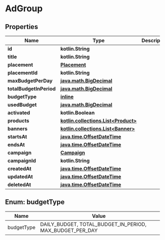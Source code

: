 
# AdGroup

## Properties
Name | Type | Description | Notes
------------ | ------------- | ------------- | -------------
**id** | **kotlin.String** |  | 
**title** | **kotlin.String** |  | 
**placement** | [**Placement**](Placement.md) |  | 
**placementId** | **kotlin.String** |  | 
**maxBudgetPerDay** | [**java.math.BigDecimal**](java.math.BigDecimal.md) |  | 
**totalBudgetInPeriod** | [**java.math.BigDecimal**](java.math.BigDecimal.md) |  | 
**budgetType** | [**inline**](#BudgetType) |  | 
**usedBudget** | [**java.math.BigDecimal**](java.math.BigDecimal.md) |  | 
**activated** | **kotlin.Boolean** |  | 
**products** | [**kotlin.collections.List&lt;Product&gt;**](Product.md) |  | 
**banners** | [**kotlin.collections.List&lt;Banner&gt;**](Banner.md) |  | 
**startsAt** | [**java.time.OffsetDateTime**](java.time.OffsetDateTime.md) |  | 
**endsAt** | [**java.time.OffsetDateTime**](java.time.OffsetDateTime.md) |  | 
**campaign** | [**Campaign**](Campaign.md) |  | 
**campaignId** | **kotlin.String** |  | 
**createdAt** | [**java.time.OffsetDateTime**](java.time.OffsetDateTime.md) |  | 
**updatedAt** | [**java.time.OffsetDateTime**](java.time.OffsetDateTime.md) |  | 
**deletedAt** | [**java.time.OffsetDateTime**](java.time.OffsetDateTime.md) |  | 


<a id="BudgetType"></a>
## Enum: budgetType
Name | Value
---- | -----
budgetType | DAILY_BUDGET, TOTAL_BUDGET_IN_PERIOD, MAX_BUDGET_PER_DAY



